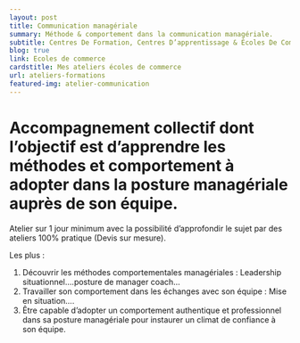 ```yaml
---
layout: post
title: Communication managériale 
summary: Méthode & comportement dans la communication managériale.
subtitle: Centres De Formation, Centres D’apprentissage & Écoles De Commerce
blog: true
link: Ecoles de commerce
cardstitle: Mes ateliers écoles de commerce 
url: ateliers-formations
featured-img: atelier-communication
---
```


# Accompagnement collectif dont l’objectif est d’apprendre les méthodes et comportement à adopter dans la posture managériale auprès de son équipe.

Atelier sur 1 jour minimum avec la possibilité d’approfondir le sujet par des ateliers 100% pratique (Devis sur mesure).

Les plus :

1.  Découvrir les méthodes comportementales managériales : Leadership situationnel….posture de manager coach…
2.  Travailler son comportement dans les échanges avec son équipe : Mise en situation….
3.  Être capable d’adopter un comportement authentique et professionnel dans sa posture managériale pour instaurer un climat de confiance à son équipe.
